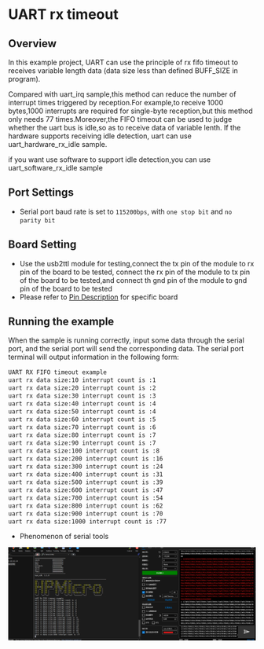 # UART rx timeout
## Overview

In this example project, UART can use the principle of rx fifo timeout to receives variable length data (data size less than defined BUFF_SIZE in program).

Compared with uart_irq sample,this method can reduce the number of interrupt times triggered by reception.For example,to receive 1000 bytes,1000 interrupts are required for single-byte reception,but this method only needs 77 times.Moreover,the FIFO timeout can be used to judge whether the uart bus is idle,so as to receive data of variable lenth.
If the hardware supports receiving idle detection, uart can use uart_hardware_rx_idle sample.

if you want use software to support idle detection,you can use uart_software_rx_idle sample

## Port Settings

- Serial port baud rate is set to ``115200bps``, with ``one stop bit`` and ``no parity bit``

## Board Setting

- Use the usb2ttl module for testing,connect the tx pin of the module to rx pin of the board to be tested, connect the rx pin of the module to tx pin of the board to be tested,and connect th gnd pin of the module to gnd pin of the board to be tested
- Please refer to [Pin Description](lab_board_resource) for specific board

## Running the example

When the sample is running correctly, input some data through the serial port, and the serial port will send the corresponding data. The serial port terminal will output information in the following form:

```console
UART RX FIFO timeout example
uart rx data size:10 interrupt count is :1
uart rx data size:20 interrupt count is :2
uart rx data size:30 interrupt count is :3
uart rx data size:40 interrupt count is :4
uart rx data size:50 interrupt count is :4
uart rx data size:60 interrupt count is :5
uart rx data size:70 interrupt count is :6
uart rx data size:80 interrupt count is :7
uart rx data size:90 interrupt count is :7
uart rx data size:100 interrupt count is :8
uart rx data size:200 interrupt count is :16
uart rx data size:300 interrupt count is :24
uart rx data size:400 interrupt count is :31
uart rx data size:500 interrupt count is :39
uart rx data size:600 interrupt count is :47
uart rx data size:700 interrupt count is :54
uart rx data size:800 interrupt count is :62
uart rx data size:900 interrupt count is :70
uart rx data size:1000 interrupt count is :77

```
-  Phenomenon of serial tools

 ![](doc/uart_rxfifo_timeout.png)
